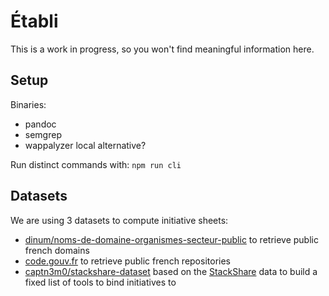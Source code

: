 # Établi

This is a work in progress, so you won't find meaningful information here.

## Setup

Binaries:

- pandoc
- semgrep
- wappalyzer local alternative?

Run distinct commands with:
`npm run cli`

## Datasets

We are using 3 datasets to compute initiative sheets:

- [dinum/noms-de-domaine-organismes-secteur-public](https://gitlab.adullact.net/dinum/noms-de-domaine-organismes-secteur-public/) to retrieve public french domains
- [code.gouv.fr](https://code.gouv.fr/public/) to retrieve public french repositories
- [captn3m0/stackshare-dataset](https://github.com/captn3m0/stackshare-dataset) based on the [StackShare](https://stackshare.io/) data to build a fixed list of tools to bind initiatives to
